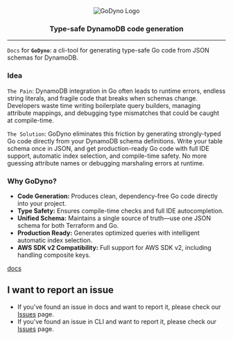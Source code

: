 <div align="center">
  <img src="./.media/logo.png" alt="GoDyno Logo" />
  <br>
  <h3 align="center">Type-safe DynamoDB code generation</h3>
</div>

---

`Docs` for **`GoDyno`**: a cli-tool for generating type-safe Go code from JSON schemas for DynamoDB.

### Idea
`The Pain`: DynamoDB integration in Go often leads to runtime errors, endless string literals, and fragile code that breaks when schemas change. Developers waste time writing boilerplate query builders, managing attribute mappings, and debugging type mismatches that could be caught at compile-time.  
  
`The Solution`: GoDyno eliminates this friction by generating strongly-typed Go code directly from your DynamoDB schema definitions. Write your table schema once in JSON, and get production-ready Go code with full IDE support, automatic index selection, and compile-time safety. No more guessing attribute names or debugging marshaling errors at runtime.

### Why GoDyno?
- **Code Generation:** Produces clean, dependency-free Go code directly into your project.
- **Type Safety:** Ensures compile-time checks and full IDE autocompletion. 
- **Unified Schema:** Maintains a single source of truth—use one JSON schema for both Terraform and Go.
- **Production Ready:** Generates optimized queries with intelligent automatic index selection.
- **AWS SDK v2 Compatibility:** Full support for AWS SDK v2, including handling composite keys.

[docs](https://go-dyno.madpixels.io)

## I want to report an issue
- If you've found an issue in docs and want to report it, please check our [Issues](https://github.com/Mad-Pixels/go-dyno-docs/issues) page.
- If you've found an issue in CLI and want to report it, please check our [Issues](https://github.com/Mad-Pixels/go-dyno/issues) page.